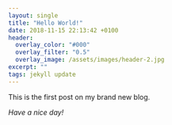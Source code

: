 ```yaml
---
layout: single
title: "Hello World!"
date: 2018-11-15 22:13:42 +0100
header:
  overlay_color: "#000"
  overlay_filter: "0.5"
  overlay_image: /assets/images/header-2.jpg
excerpt: ""
tags: jekyll update
---
```


This is the first post on my brand new blog.

_Have a nice day!_
